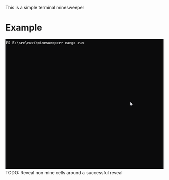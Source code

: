 This is a simple terminal minesweeper

# Example
<img src="example.gif">
TODO:
    Reveal non mine cells around a successful reveal